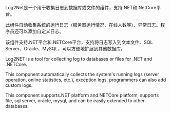 Log2Net是一个用于收集日志到数据库或文件的组件，支持.NET和.NetCore平台。

此组件自动收集系统的运行日志（服务器运行情况、在线人数等）、异常日志。程序员还可以添加自定义日志。

该组件支持.NET平台和.NETCore平台，支持将日志写入到文本文件、SQL Server、Oracle、MySQL，可以方便地扩展到其他数据库。

Log2NET is a tool for collecting log to databases or files for .NET and .NETCore.

This component automatically collects the system's running logs (server operation, online statistics, etc.), exception logs. programmers can also add custom logs.

This component supports.NET platform and.NETCore platform, supports file, sql server, oracle, mysql, and can be easily extended to other databases.
